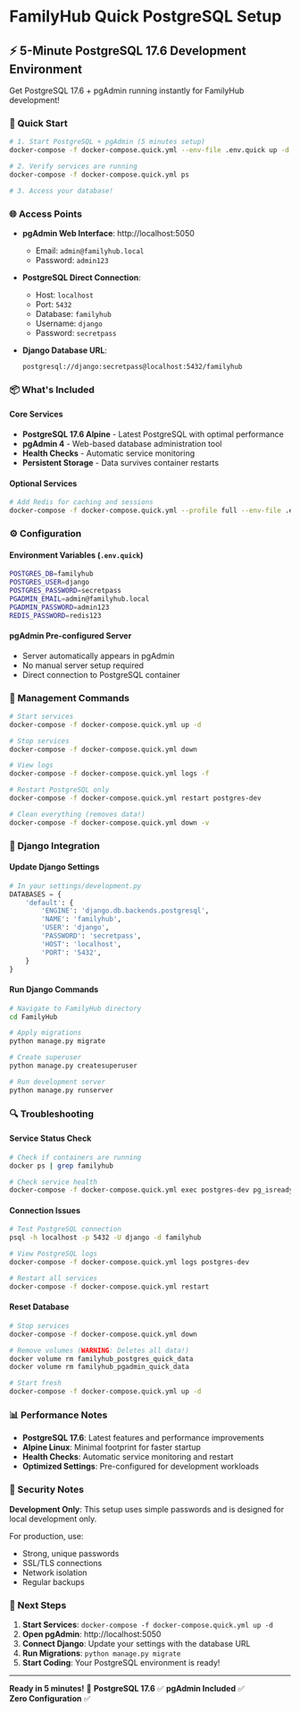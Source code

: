 # FamilyHub Quick PostgreSQL Setup

## ⚡ 5-Minute PostgreSQL 17.6 Development Environment

Get PostgreSQL 17.6 + pgAdmin running instantly for FamilyHub development!

### 🚀 Quick Start

```bash
# 1. Start PostgreSQL + pgAdmin (5 minutes setup)
docker-compose -f docker-compose.quick.yml --env-file .env.quick up -d

# 2. Verify services are running
docker-compose -f docker-compose.quick.yml ps

# 3. Access your database!
```

### 🌐 Access Points

- **pgAdmin Web Interface**: http://localhost:5050
  - Email: `admin@familyhub.local`
  - Password: `admin123`

- **PostgreSQL Direct Connection**:
  - Host: `localhost`
  - Port: `5432`
  - Database: `familyhub`
  - Username: `django`
  - Password: `secretpass`

- **Django Database URL**: 
  ```
  postgresql://django:secretpass@localhost:5432/familyhub
  ```

### 📦 What's Included

#### Core Services
- **PostgreSQL 17.6 Alpine** - Latest PostgreSQL with optimal performance
- **pgAdmin 4** - Web-based database administration tool
- **Health Checks** - Automatic service monitoring
- **Persistent Storage** - Data survives container restarts

#### Optional Services
```bash
# Add Redis for caching and sessions
docker-compose -f docker-compose.quick.yml --profile full --env-file .env.quick up -d
```

### ⚙️ Configuration

#### Environment Variables (`.env.quick`)
```bash
POSTGRES_DB=familyhub
POSTGRES_USER=django  
POSTGRES_PASSWORD=secretpass
PGADMIN_EMAIL=admin@familyhub.local
PGADMIN_PASSWORD=admin123
REDIS_PASSWORD=redis123
```

#### pgAdmin Pre-configured Server
- Server automatically appears in pgAdmin
- No manual server setup required
- Direct connection to PostgreSQL container

### 🔧 Management Commands

```bash
# Start services
docker-compose -f docker-compose.quick.yml up -d

# Stop services  
docker-compose -f docker-compose.quick.yml down

# View logs
docker-compose -f docker-compose.quick.yml logs -f

# Restart PostgreSQL only
docker-compose -f docker-compose.quick.yml restart postgres-dev

# Clean everything (removes data!)
docker-compose -f docker-compose.quick.yml down -v
```

### 🧪 Django Integration

#### Update Django Settings
```python
# In your settings/development.py
DATABASES = {
    'default': {
        'ENGINE': 'django.db.backends.postgresql',
        'NAME': 'familyhub',
        'USER': 'django',
        'PASSWORD': 'secretpass',
        'HOST': 'localhost',
        'PORT': '5432',
    }
}
```

#### Run Django Commands
```bash
# Navigate to FamilyHub directory
cd FamilyHub

# Apply migrations
python manage.py migrate

# Create superuser
python manage.py createsuperuser

# Run development server
python manage.py runserver
```

### 🔍 Troubleshooting

#### Service Status Check
```bash
# Check if containers are running
docker ps | grep familyhub

# Check service health
docker-compose -f docker-compose.quick.yml exec postgres-dev pg_isready -U django -d familyhub
```

#### Connection Issues
```bash
# Test PostgreSQL connection
psql -h localhost -p 5432 -U django -d familyhub

# View PostgreSQL logs
docker-compose -f docker-compose.quick.yml logs postgres-dev

# Restart all services
docker-compose -f docker-compose.quick.yml restart
```

#### Reset Database
```bash
# Stop services
docker-compose -f docker-compose.quick.yml down

# Remove volumes (WARNING: Deletes all data!)
docker volume rm familyhub_postgres_quick_data
docker volume rm familyhub_pgadmin_quick_data

# Start fresh
docker-compose -f docker-compose.quick.yml up -d
```

### 📊 Performance Notes

- **PostgreSQL 17.6**: Latest features and performance improvements
- **Alpine Linux**: Minimal footprint for faster startup
- **Health Checks**: Automatic service monitoring and restart
- **Optimized Settings**: Pre-configured for development workloads

### 🔐 Security Notes

**Development Only**: This setup uses simple passwords and is designed for local development only.

For production, use:
- Strong, unique passwords
- SSL/TLS connections
- Network isolation
- Regular backups

### 🎯 Next Steps

1. **Start Services**: `docker-compose -f docker-compose.quick.yml up -d`
2. **Open pgAdmin**: http://localhost:5050
3. **Connect Django**: Update your settings with the database URL
4. **Run Migrations**: `python manage.py migrate`
5. **Start Coding**: Your PostgreSQL environment is ready!

---

**Ready in 5 minutes!** 🚀
**PostgreSQL 17.6** ✅
**pgAdmin Included** ✅  
**Zero Configuration** ✅
